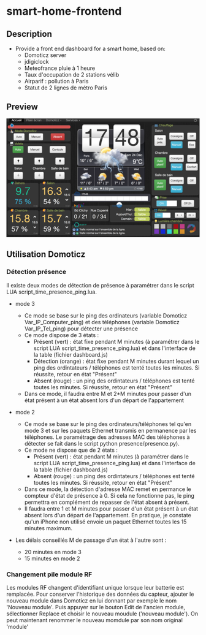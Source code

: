 # smart-home-frontend

## Description
* Provide a front end dashboard for a smart home, based on:
  * Domoticz server
  * jdigiclock
  * Meteofrance pluie à 1 heure
  * Taux d'occupation de 2 stations vélib
  * Airparif : pollution à Paris
  * Statut de 2 lignes de métro Paris

## Preview
![alt tag](screenshot.png)


## Utilisation Domoticz

### Détection présence
Il existe deux modes de détection de présence à paramétrer dans le script LUA script_time_presence_ping.lua.
* mode 3
  * Ce mode se base sur le ping des ordinateurs (variable Domoticz Var_IP_Computer_ping) et des téléphones (variable Domoticz Var_IP_Tel_ping) pour détecter une présence
  * Ce mode dispose de 3 états :
    * Présent (vert) : état fixe pendant M minutes (à paramétrer dans le script LUA script_time_presence_ping.lua) et dans l'interface de la table (fichier dashboard.js)
    * Détection (orange) : état fixe pendant M minutes durant lequel un ping des ordintateurs / téléphones est tenté toutes les minutes. Si réussite, retour en état "Présent"
    * Absent (rouge) : un ping des ordintateurs / téléphones est tenté toutes les minutes. Si réussite, retour en état "Présent"
  * Dans ce mode, il faudra entre M et 2*M minutes pour passer d'un état présent à un état absent lors d'un départ de l'appartement
    
* mode 2
  * Ce mode se base sur le ping des ordinateurs/téléphones tel qu'en mode 3 et sur les paquets Ethernet transmis en permanence par les téléphones. Le paramétrage des adresses MAC des téléphones à détecter se fait dans le script python presence/presence.py).
  * Ce mode ne dispose que de 2 états :
    * Présent (vert) : état pendant M minutes (à paramétrer dans le script LUA script_time_presence_ping.lua) et dans l'interface de la table (fichier dashboard.js)
    * Absent (rouge) : un ping des ordintateurs / téléphones est tenté toutes les minutes. Si réussite, retour en état "Présent"
  * Dans ce mode, la détection d'adresse MAC remet en permance le compteur d'état de présence à 0. Si cela ne fonctionne pas, le ping permettra en complément de repasser de l'état absent à présent. 
  * Il faudra entre 1 et M minutes pour passer d'un état présent à un état absent lors d'un départ de l'appartement. En pratique, je constate qu'un iPhone non utilisé envoie un paquet Ethernet toutes les 15 minutes maximum.

* Les délais conseillés M de passage d'un état à l'autre sont :
  * 20 minutes en mode 3
  * 15 minutes en mode 2

### Changement pile module RF
Les modules RF changent d'identifiant unique lorsque leur batterie est remplacée.
Pour conserver l'historique des données du capteur, ajouter le nouveau module dans Domoticz en lui donnant par exemple le nom 'Nouveau module'. 
Puis appuyer sur le bouton Edit de l'ancien module, sélectionner Replace et choisir le nouveau moudule ('nouveau module').
On peut maintenant renommer le nouveau momdule par son nom original 'module'

